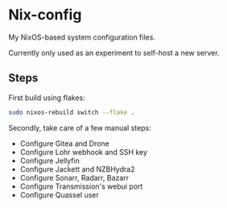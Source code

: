 # Nix-config

My NixOS-based system configuration files.

Currently only used as an experiment to self-host a new server.

## Steps

First build using flakes:

```sh
sudo nixos-rebuild switch --flake .
```

Secondly, take care of a few manual steps:

* Configure Gitea and Drone
* Configure Lohr webhook and SSH key
* Configure Jellyfin
* Configure Jackett and NZBHydra2
* Configure Sonarr, Radarr, Bazarr
* Configure Transmission's webui port
* Configure Quassel user
